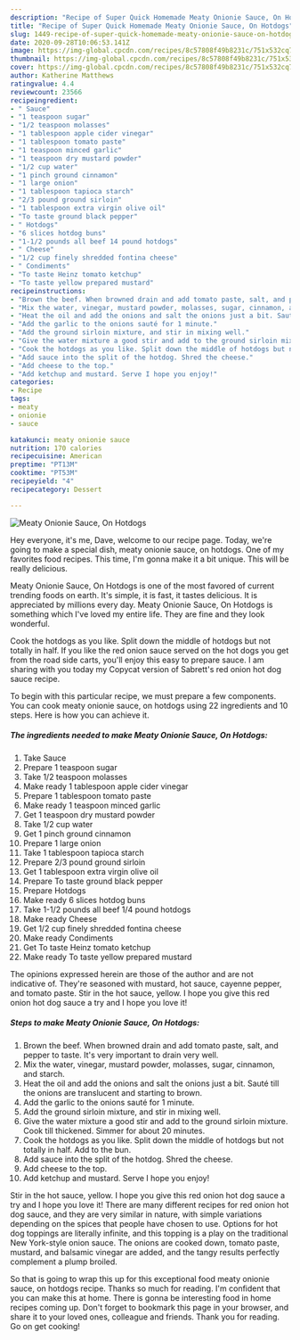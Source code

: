 ```yaml
---
description: "Recipe of Super Quick Homemade Meaty Onionie Sauce, On Hotdogs"
title: "Recipe of Super Quick Homemade Meaty Onionie Sauce, On Hotdogs"
slug: 1449-recipe-of-super-quick-homemade-meaty-onionie-sauce-on-hotdogs
date: 2020-09-28T10:06:53.141Z
image: https://img-global.cpcdn.com/recipes/8c57808f49b8231c/751x532cq70/meaty-onionie-sauce-on-hotdogs-recipe-main-photo.jpg
thumbnail: https://img-global.cpcdn.com/recipes/8c57808f49b8231c/751x532cq70/meaty-onionie-sauce-on-hotdogs-recipe-main-photo.jpg
cover: https://img-global.cpcdn.com/recipes/8c57808f49b8231c/751x532cq70/meaty-onionie-sauce-on-hotdogs-recipe-main-photo.jpg
author: Katherine Matthews
ratingvalue: 4.4
reviewcount: 23566
recipeingredient:
- " Sauce"
- "1 teaspoon sugar"
- "1/2 teaspoon molasses"
- "1 tablespoon apple cider vinegar"
- "1 tablespoon tomato paste"
- "1 teaspoon minced garlic"
- "1 teaspoon dry mustard powder"
- "1/2 cup water"
- "1 pinch ground cinnamon"
- "1 large onion"
- "1 tablespoon tapioca starch"
- "2/3 pound ground sirloin"
- "1 tablespoon extra virgin olive oil"
- "To taste ground black pepper"
- " Hotdogs"
- "6 slices hotdog buns"
- "1-1/2 pounds all beef 14 pound hotdogs"
- " Cheese"
- "1/2 cup finely shredded fontina cheese"
- " Condiments"
- "To taste Heinz tomato ketchup"
- "To taste yellow prepared mustard"
recipeinstructions:
- "Brown the beef. When browned drain and add tomato paste, salt, and pepper to taste. It&#39;s very important to drain very well."
- "Mix the water, vinegar, mustard powder, molasses, sugar, cinnamon, and starch."
- "Heat the oil and add the onions and salt the onions just a bit. Sauté till the onions are translucent and starting to brown."
- "Add the garlic to the onions sauté for 1 minute."
- "Add the ground sirloin mixture, and stir in mixing well."
- "Give the water mixture a good stir and add to the ground sirloin mixture. Cook till thickened. Simmer for about 20 minutes."
- "Cook the hotdogs as you like. Split down the middle of hotdogs but not totally in half. Add to the bun."
- "Add sauce into the split of the hotdog. Shred the cheese."
- "Add cheese to the top."
- "Add ketchup and mustard. Serve I hope you enjoy!"
categories:
- Recipe
tags:
- meaty
- onionie
- sauce

katakunci: meaty onionie sauce 
nutrition: 170 calories
recipecuisine: American
preptime: "PT13M"
cooktime: "PT53M"
recipeyield: "4"
recipecategory: Dessert

---
```



![Meaty Onionie Sauce, On Hotdogs](https://img-global.cpcdn.com/recipes/8c57808f49b8231c/751x532cq70/meaty-onionie-sauce-on-hotdogs-recipe-main-photo.jpg)

Hey everyone, it's me, Dave, welcome to our recipe page. Today, we're going to make a special dish, meaty onionie sauce, on hotdogs. One of my favorites food recipes. This time, I'm gonna make it a bit unique. This will be really delicious.

Meaty Onionie Sauce, On Hotdogs is one of the most favored of current trending foods on earth. It's simple, it is fast, it tastes delicious. It is appreciated by millions every day. Meaty Onionie Sauce, On Hotdogs is something which I've loved my entire life. They are fine and they look wonderful.

Cook the hotdogs as you like. Split down the middle of hotdogs but not totally in half. If you like the red onion sauce served on the hot dogs you get from the road side carts, you&#39;ll enjoy this easy to prepare sauce. I am sharing with you today my Copycat version of Sabrett&#39;s red onion hot dog sauce recipe.


To begin with this particular recipe, we must prepare a few components. You can cook meaty onionie sauce, on hotdogs using 22 ingredients and 10 steps. Here is how you can achieve it.

<!--inarticleads1-->

##### The ingredients needed to make Meaty Onionie Sauce, On Hotdogs:

1. Take  Sauce
1. Prepare 1 teaspoon sugar
1. Take 1/2 teaspoon molasses
1. Make ready 1 tablespoon apple cider vinegar
1. Prepare 1 tablespoon tomato paste
1. Make ready 1 teaspoon minced garlic
1. Get 1 teaspoon dry mustard powder
1. Take 1/2 cup water
1. Get 1 pinch ground cinnamon
1. Prepare 1 large onion
1. Take 1 tablespoon tapioca starch
1. Prepare 2/3 pound ground sirloin
1. Get 1 tablespoon extra virgin olive oil
1. Prepare To taste ground black pepper
1. Prepare  Hotdogs
1. Make ready 6 slices hotdog buns
1. Take 1-1/2 pounds all beef 1/4 pound hotdogs
1. Make ready  Cheese
1. Get 1/2 cup finely shredded fontina cheese
1. Make ready  Condiments
1. Get To taste Heinz tomato ketchup
1. Make ready To taste yellow prepared mustard


The opinions expressed herein are those of the author and are not indicative of. They&#39;re seasoned with mustard, hot sauce, cayenne pepper, and tomato paste. Stir in the hot sauce, yellow. I hope you give this red onion hot dog sauce a try and I hope you love it! 

<!--inarticleads2-->

##### Steps to make Meaty Onionie Sauce, On Hotdogs:

1. Brown the beef. When browned drain and add tomato paste, salt, and pepper to taste. It&#39;s very important to drain very well.
1. Mix the water, vinegar, mustard powder, molasses, sugar, cinnamon, and starch.
1. Heat the oil and add the onions and salt the onions just a bit. Sauté till the onions are translucent and starting to brown.
1. Add the garlic to the onions sauté for 1 minute.
1. Add the ground sirloin mixture, and stir in mixing well.
1. Give the water mixture a good stir and add to the ground sirloin mixture. Cook till thickened. Simmer for about 20 minutes.
1. Cook the hotdogs as you like. Split down the middle of hotdogs but not totally in half. Add to the bun.
1. Add sauce into the split of the hotdog. Shred the cheese.
1. Add cheese to the top.
1. Add ketchup and mustard. Serve I hope you enjoy!


Stir in the hot sauce, yellow. I hope you give this red onion hot dog sauce a try and I hope you love it! There are many different recipes for red onion hot dog sauce, and they are very similar in nature, with simple variations depending on the spices that people have chosen to use. Options for hot dog toppings are literally infinite, and this topping is a play on the traditional New York-style onion sauce. The onions are cooked down, tomato paste, mustard, and balsamic vinegar are added, and the tangy results perfectly complement a plump broiled. 

So that is going to wrap this up for this exceptional food meaty onionie sauce, on hotdogs recipe. Thanks so much for reading. I'm confident that you can make this at home. There is gonna be interesting food in home recipes coming up. Don't forget to bookmark this page in your browser, and share it to your loved ones, colleague and friends. Thank you for reading. Go on get cooking!
